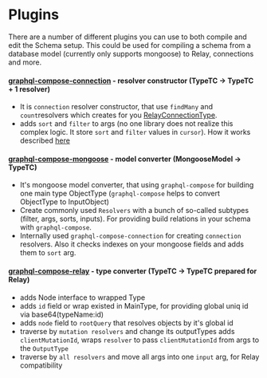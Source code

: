 # Plugins

There are a number of different plugins you can use to both compile and edit the Schema setup.
This could be used for compiling a schema from a database model (currently only supports mongoose) to Relay, connections and more.

#### [graphql-compose-connection](https://github.com/nodkz/graphql-compose-connection) - resolver constructor (TypeTC -> TypeTC + 1 resolver)
- It is `connection` resolver constructor, that use `findMany` and `count`resolvers which creates for you [RelayConnectionType](https://facebook.github.io/relay/graphql/connections.htm).
- adds `sort` and `filter` to args (no one library does not realize this complex logic. It store `sort` and `filter` values in `cursor`). How it works described [here](https://github.com/RisingStack/graffiti-mongoose/issues/99#issuecomment-234524046)


#### [graphql-compose-mongoose](https://github.com/nodkz/graphql-compose-mongoose) - model converter (MongooseModel -> TypeTC)
- It's mongoose model converter, that using `graphql-compose` for building one main type ObjectType (`graphql-compose` helps to convert ObjectType to InputObject)
- Create commonly used `Resolvers` with a bunch of so-called subtypes (filter, args, sorts, inputs). For providing build relations in your schema with `graphql-compose`.
- Internally used `graphql-compose-connection` for creating `connection` resolvers. Also it checks indexes on your mongoose fields and adds them to `sort` arg.


#### [graphql-compose-relay](https://github.com/nodkz/graphql-compose-relay) - type converter (TypeTC -> TypeTC prepared for Relay)
- adds Node interface to wrapped Type
- adds `id` field or wrap existed in MainType, for providing global uniq id via base64(typeName:id)
- adds `node` field to `rootQuery` that resolves objects by it's global id
- traverse by `mutation resolvers` and change its outputTypes adds `clientMutationId`, wraps `resolver` to pass `clientMutationId` from args to the `OutputType`
- traverse by `all resolvers` and move all args into one `input` arg, for Relay compatibility  

